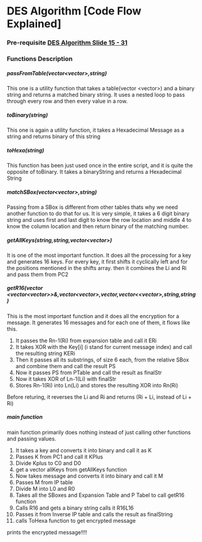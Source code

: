 # DES Algorithm [Code Flow Explained]
### Pre-requisite [DES Algorithm Slide 15 - 31](https://docs.google.com/presentation/d/1nxHkbSJD9Lk_LG6YCpDqsPLU1B8foWFxee9JuXJ1WTA/edit?usp=sharing)
### Functions Description

##### passFromTable(vector<vector<int>>,string)

This one is a utility function that takes a table(vector <vector<int>>) and a binary string and returns a matched binary string. It uses a nested loop to pass through every row and then every value in a row.

##### toBinary(string) 

This one is again a utility function, it takes a Hexadecimal Message as a string and returns binary of this string

##### toHexa(string)

This function has been just used once in the entire script, and it is quite the opposite of toBinary. It takes a binaryString and returns a Hexadecimal String

##### matchSBox(vector<vector<int>>,string)

Passing from a SBox is different from other tables thats why we need another function to do that for us. It is very simple, it takes a 6 digit binary string and uses first and last digit to know the row location and middle 4 to know the column location and then return binary of the matching number.

##### getAllKeys(string,string,vector<vector<int>>)

It is one of the most important function. It does all the processing for a key and generates 16 keys.
For every key, it first shifts it cyclically left and for the positions mentioned in the shifts array.
then it combines the Li and Ri and pass them from PC2

##### getR16(vector <vector<vector<int>>>&,vector<vector<int>>,vector<string>,vector<<vector<int>>,string,string)

This is the most important function and it does all the encryption for a message. It generates 16 messages and for each one of them, it flows like this.
1. It passes the Rn-1(Ri) from expansion table and call it ERi
2. It takes XOR with the Key[i] (i stand for current message index) and call the resulting string KERi
3. Then it passes all its substrings, of size 6 each, from the relative SBox and combine them and call the result PS
4. Now it passes PS from PTable and call the result as finalStr
5. Now it takes XOR of Ln-1(Li) with finalStr
6. Stores Rn-1(Ri) into Ln(Li) and stores the resulting XOR into Rn(Ri)

Before returing, it reverses the Li and Ri and returns (Ri + Li, instead of Li + Ri)

##### main function

main function primarily does nothing instead of just calling other functions and passing values.

1. It takes a key and converts it into binary and call it as K
2. Passes K from PC1 and call it KPlus
3. Divide Kplus to C0 and D0
4. get a vector<string> allKeys from getAllKeys function
5. Now takes message and converts it into binary and call it M
6. Passes M from IP table
7. Divide M into L0 and R0
8. Takes all the SBoxes and Expansion Table  and P Tabel to call getR16 function 
9. Calls R16 and gets a binary string calls it R16L16
10. Passes it from Inverse IP table and calls the result as finalString
11. calls ToHexa function to get encrypted message

prints the encrypted message!!!!
